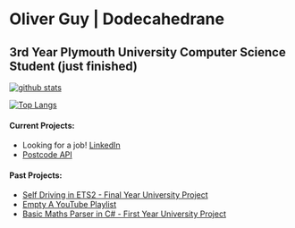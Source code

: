 # Oliver Guy | Dodecahedrane
## 3rd Year Plymouth University Computer Science Student (just finished)

[![github stats](https://github-readme-stats.vercel.app/api?username=Dodecahedrane&count_private=true&theme=midnight-purple)](https://github.com/anuraghazra/github-readme-stats)

[![Top Langs](https://github-readme-stats.vercel.app/api/top-langs/?username=Dodecahedrane&count_private=false&theme=midnight-purple&layout=compact)](https://github.com/anuraghazra/github-readme-stats)

#### Current Projects:

- Looking for a job! [LinkedIn](https://www.linkedin.com/in/oliver-guy-a119a9198/)
- [Postcode API](https://github.com/Dodecahedrane/PostcodeApi)

#### Past Projects:
- [Self Driving in ETS2 - Final Year University Project](https://github.com/Dodecahedrane/ETS2-Self-Driving-AI)
- [Empty A YouTube Playlist](https://github.com/Dodecahedrane/Empty-A-YouTube-Playlist)
- [Basic Maths Parser in C# - First Year University Project](https://github.com/Dodecahedrane/Basic-Maths-Parser)
